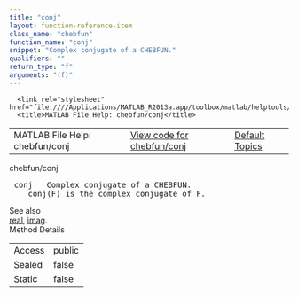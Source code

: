 ```yaml
---
title: "conj"
layout: function-reference-item
class_name: "chebfun"
function_name: "conj"
snippet: "Complex conjugate of a CHEBFUN."
qualifiers: ""
return_type: "f"
arguments: "(f)"
---
```


<html>
   <head>
      <meta http-equiv="Content-Type" content="text/html; charset=utf-8">
   
      <link rel="stylesheet" href="file:////Applications/MATLAB_R2013a.app/toolbox/matlab/helptools/private/helpwin.css">
      <title>MATLAB File Help: chebfun/conj</title>
   </head>
   <body>
      <!--Single-page help-->
      <table border="0" cellspacing="0" width="100%">
         <tr class="subheader">
            <td class="headertitle">MATLAB File Help: chebfun/conj</td>
            <td class="subheader-left"><a href="matlab:edit chebfun/conj">View code for chebfun/conj</a></td>
            <td class="subheader-right"><a href="matlab:helpwin">Default Topics</a></td>
         </tr>
      </table>
      <div class="title">chebfun/conj</div>
      <div class="helptext"><pre><!--helptext --> <span class="helptopic">conj</span>   Complex conjugate of a CHEBFUN.
    <span class="helptopic">conj</span>(F) is the complex conjugate of F.</pre></div><!--after help --><!--seeAlso--><div class="footerlinktitle">See also</div><div class="footerlink"> <a href="matlab:helpwin chebfun/real">real</a>, <a href="matlab:helpwin chebfun/imag">imag</a>.
</div>
      <!--Method-->
      <div class="sectiontitle">Method Details</div>
      <table class="class-details">
         <tr>
            <td class="class-detail-label">Access</td>
            <td>public</td>
         </tr>
         <tr>
            <td class="class-detail-label">Sealed</td>
            <td>false</td>
         </tr>
         <tr>
            <td class="class-detail-label">Static</td>
            <td>false</td>
         </tr>
      </table>
   </body>
</html>
